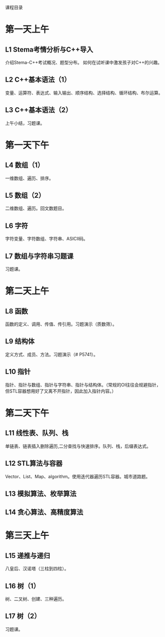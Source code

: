 课程目录

# 第一天上午

## L1 Stema考情分析与C++导入

介绍Stema-C++考试概况、题型分布。
如何在试听课中激发孩子对C++的兴趣。

## L2 C++基本语法（1）

变量、运算符、表达式、输入输出、顺序结构、选择结构、循环结构、布尔运算。

## L3 C++基本语法（2）

上午小结，习题课。

# 第一天下午

## L4 数组（1）

一维数组、遍历、排序。

## L5 数组（2）

二维数组、遍历。回文数题目。

## L6 字符

字符变量、字符数组、字符串、ASICII码。

## L7 数组与字符串习题课

习题课。

# 第二天上午

## L8 函数

函数的定义、调用、传值、传引用。习题演示（质数筛）。

## L9 结构体

定义方式、成员、方法。习题演示（# P5741）。

## L10 指针

指针、指针与数组、指针与字符串、指针与结构体。（常规的OI往往会规避指针，但STL容器想用好了又离不开指针，因此加入指针内容。）

# 第二天下午

## L11 线性表、队列、栈

单链表、链表插入删除遍历,二分查找与快速排序。队列、栈，后缀表达式。

## L12 STL算法与容器

Vector、List、Map、algorithm。使用迭代器遍历STL容器。城市道路题。

## L13 模拟算法、枚举算法


## L14 贪心算法、高精度算法

# 第三天上午

## L15 递推与递归

八皇后、汉诺塔（三柱到四柱）。

## L16 树（1）

树、二叉树、创建、三种遍历。

## L17 树（2）

习题课。
